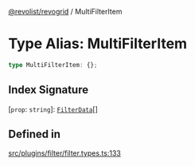 [@revolist/revogrid](README.md) / MultiFilterItem

# Type Alias: MultiFilterItem

```ts
type MultiFilterItem: {};
```

## Index Signature

 \[`prop`: `string`\]: [`FilterData`](TypeAlias.FilterData.md)[]

## Defined in

[src/plugins/filter/filter.types.ts:133](https://github.com/revolist/revogrid/blob/80825bf77a49d260f052f2584a0efe930c2da0d3/src/plugins/filter/filter.types.ts#L133)
